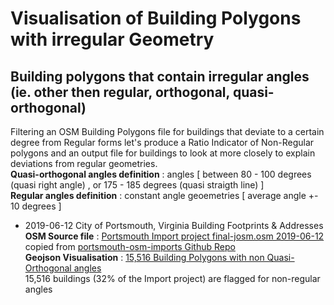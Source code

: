 # Visualisation of Building Polygons with irregular Geometry

## Building polygons that contain irregular angles (ie. other then regular, orthogonal, quasi-orthogonal) 

Filtering an OSM Building Polygons file for buildings that deviate to a certain degree from Regular forms let's produce a Ratio Indicator of Non-Regular polygons and an output file for buildings to look at more closely to explain deviations from regular geometries.
<br/>**Quasi-orthogonal angles definition** : angles [ between 80 - 100 degrees (quasi right angle) , or 175 - 185 degrees (quasi straigth line) ] 
<br/>**Regular angles definition** : constant angle geoemetries [ average angle +- 10 degrees ] 

- 2019-06-12 City of Portsmouth, Virginia Building Footprints & Addresses 
<br/> **OSM Source file** : [Portsmouth Import project final-josm.osm 2019-06-12](source/2019_06_12_portsmouth_osm_imports_final_josm.osm.gz) copied from 
[portsmouth-osm-imports Github Repo](https://github.com/jonahadkins/portsmouth-osm-imports)
<br/> **Geojson Visualisation** : [15,516 Building Polygons with non Quasi-Orthogonal angles](geojson/2019_06_12_portsmouth_building_import_Polygon_with_angle_plus10deg_away_vs_ortho_90_180.geojson)
<br/>  15,516 buildings (32% of the Import project) are flagged for non-regular angles
